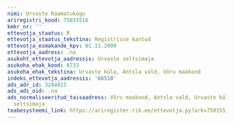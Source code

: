 ```yaml
---
nimi: Urvaste Raamatukogu
ariregistri_kood: 75015516
kmkr_nr: ''
ettevotja_staatus: R
ettevotja_staatus_tekstina: Registrisse kantud
ettevotja_esmakande_kpv: 01.11.2000
ettevotja_aadress: .na
asukoht_ettevotja_aadressis: Urvaste seltsimaja
asukoha_ehak_kood: 8733
asukoha_ehak_tekstina: Urvaste küla, Antsla vald, Võru maakond
indeks_ettevotja_aadressis: '66518'
ads_adr_id: 3244815
ads_ads_oid: .na
ads_normaliseeritud_taisaadress: Võru maakond, Antsla vald, Urvaste küla, Urvaste
  seltsimaja
teabesysteemi_link: https://ariregister.rik.ee/ettevotja.py?ark=75015516&ref=rekvisiidid
---
```

